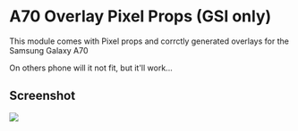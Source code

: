 # A70 Overlay Pixel Props (GSI only)
This module comes with Pixel props and corrctly generated overlays for the Samsung Galaxy A70

On others phone will it not fit, but it'll work...

## Screenshot
![](https://forum.xda-developers.com/attachments/screenshot_20220424-102840_magisk-png.5596747/)
